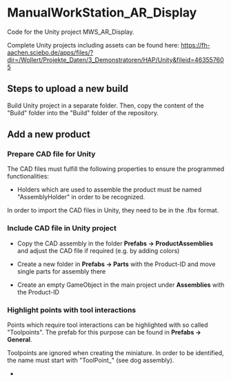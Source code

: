 # ManualWorkStation_AR_Display

Code for the Unity project MWS_AR_Display.

Complete Unity projects including assets can be found here: https://fh-aachen.sciebo.de/apps/files/?dir=/Wollert/Projekte_Daten/3_Demonstratoren/HAP/Unity&fileid=463557605


## Steps to upload a new build

Build Unity project in a separate folder. Then, copy the content of the "Build" folder into the "Build" folder of the repository.

## Add a new product

### Prepare CAD file for Unity

The CAD files must fulfill the following properties to ensure the programmed functionalities:

- Holders which are used to assemble the product must be named "AssemblyHolder" in order to be recognized.



In order to import the CAD files in Unity, they need to be in the .fbx format.

### Include CAD file in Unity project

- Copy the CAD assembly in the folder **Prefabs -> ProductAssemblies** and adjust the CAD file if required (e.g.
by adding colors)

- Create a new folder in **Prefabs -> Parts** with the Product-ID and move single parts for assembly there

- Create an empty GameObject in the main project under **Assemblies** with the Product-ID


### Highlight points with tool interactions

Points which require tool interactions can be highlighted with so called "Toolpoints". The prefab for this purpose can be found in **Prefabs -> General**.

Toolpoints are ignored when creating the miniature. In order to be identified, the name must start with "ToolPoint_" (see dog assembly).

- 